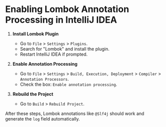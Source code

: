 # Enabling Lombok Annotation Processing in IntelliJ IDEA

1. **Install Lombok Plugin**
   - Go to `File` > `Settings` > `Plugins`.
   - Search for "Lombok" and install the plugin.
   - Restart IntelliJ IDEA if prompted.

2. **Enable Annotation Processing**
   - Go to `File` > `Settings` > `Build, Execution, Deployment` > `Compiler` > `Annotation Processors`.
   - Check the box: `Enable annotation processing`.

3. **Rebuild the Project**
   - Go to `Build` > `Rebuild Project`.

After these steps, Lombok annotations like `@Slf4j` should work and generate the `log` field automatically.
